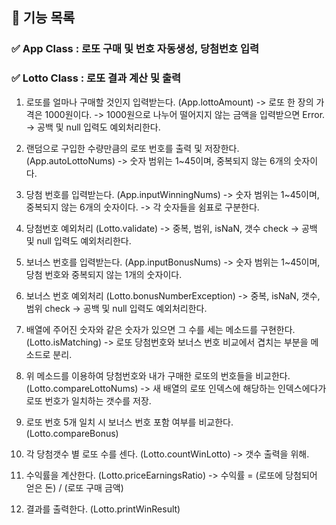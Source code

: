 ## 📝 **기능 목록**

### ✅ App Class : 로또 구매 및 번호 자동생성, 당첨번호 입력

### ✅ Lotto Class : 로또 결과 계산 및 출력

1. 로또를 얼마나 구매할 것인지 입력받는다. (App.lottoAmount)
   -> 로또 한 장의 가격은 1000원이다.
   -> 1000원으로 나누어 떨어지지 않는 금액을 입력받으면 Error.
   -> 공백 및 null 입력도 예외처리한다.

2. 랜덤으로 구입한 수량만큼의 로또 번호를 출력 및 저장한다. (App.autoLottoNums)
   -> 숫자 범위는 1~45이며, 중복되지 않는 6개의 숫자이다.

3. 당첨 번호를 입력받는다. (App.inputWinningNums)
   -> 숫자 범위는 1~45이며, 중복되지 않는 6개의 숫자이다.
   -> 각 숫자들을 쉼표로 구분한다.

4. 당첨번호 예외처리 (Lotto.validate)
   -> 중복, 범위, isNaN, 갯수 check
   -> 공백 및 null 입력도 예외처리한다.

5. 보너스 번호를 입력받는다. (App.inputBonusNums)
   -> 숫자 범위는 1~45이며, 당첨 번호와 중복되지 않는 1개의 숫자이다.

6. 보너스 번호 예외처리 (Lotto.bonusNumberException)
   -> 중복, isNaN, 갯수, 범위 check
   -> 공백 및 null 입력도 예외처리한다.

7. 배열에 주어진 숫자와 같은 숫자가 있으면 그 수를 세는 메소드를 구현한다. (Lotto.isMatching)
   -> 로또 당첨번호와 보너스 번호 비교에서 겹치는 부분을 메소드로 분리.

8. 위 메소드를 이용하여 당첨번호와 내가 구매한 로또의 번호들을 비교한다. (Lotto.compareLottoNums)
   -> 새 배열의 로또 인덱스에 해당하는 인덱스에다가 로또 번호가 일치하는 갯수를 저장.

9. 로또 번호 5개 일치 시 보너스 번호 포함 여부를 비교한다. (Lotto.compareBonus)

10. 각 당첨갯수 별 로또 수를 센다. (Lotto.countWinLotto)
    -> 갯수 출력을 위해.

11. 수익률을 계산한다. (Lotto.priceEarningsRatio)
    -> 수익률 = (로또에 당첨되어 얻은 돈) / (로또 구매 금액)

12. 결과를 출력한다. (Lotto.printWinResult)

